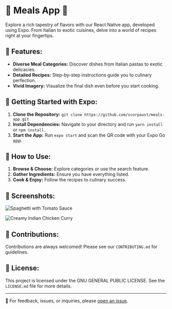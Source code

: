 # 🍔 Meals App 📱

Explore a rich tapestry of flavors with our React Native app, developed using Expo. From Italian to exotic cuisines, delve into a world of recipes right at your fingertips.

## 🌟 Features:

- **Diverse Meal Categories:** Discover dishes from Italian pastas to exotic delicacies.
- **Detailed Recipes:** Step-by-step instructions guide you to culinary perfection.
- **Vivid Imagery:** Visualize the final dish even before you start cooking.

## 🚀 Getting Started with Expo:

1. **Clone the Repository:** `git clone https://github.com/scorpaust/meals-app.git`
2. **Install Dependencies:** Navigate to your directory and run `yarn install` or `npm install`.
3. **Start the App:** Run `expo start` and scan the QR code with your Expo Go app.

## 📖 How to Use:

1. **Browse & Choose:** Explore categories or use the search feature.
2. **Gather Ingredients:** Ensure you have everything listed.
3. **Cook & Enjoy:** Follow the recipes to culinary success.

## 📸 Screenshots:

![Spaghetti with Tomato Sauce](https://upload.wikimedia.org/wikipedia/commons/thumb/2/20/Spaghetti_Bolognese_mit_Parmesan_oder_Grana_Padano.jpg/800px-Spaghetti_Bolognese_mit_Parmesan_oder_Grana_Padano.jpg)

![Creamy Indian Chicken Curry](https://cdn.pixabay.com/photo/2018/06/18/16/05/indian-food-3482749_1280.jpg)

## 🤝 Contributions:

Contributions are always welcomed! Please see our `CONTRIBUTING.md` for guidelines.

## 📜 License:

This project is licensed under the GNU GENERAL PUBLIC LICENSE. See the `LICENSE.md` file for more details.

---

💌 For feedback, issues, or inquiries, please [open an issue](https://github.com/scorpaust/meals-app/issues).

